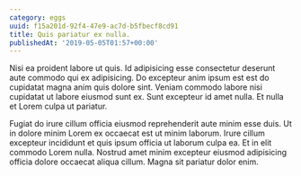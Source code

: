 ```yaml
---
category: eggs
uuid: f15a201d-92f4-47e9-ac7d-b5fbecf8cd91
title: Quis pariatur ex nulla.
publishedAt: '2019-05-05T01:57+00:00'
---
```


Nisi ea proident labore ut quis. Id adipisicing esse consectetur deserunt aute commodo qui ex adipisicing. Do excepteur anim ipsum est est do cupidatat magna anim quis dolore sint. Veniam commodo labore nisi cupidatat ut labore eiusmod sunt ex. Sunt excepteur id amet nulla. Et nulla et Lorem culpa ut pariatur.

Fugiat do irure cillum officia eiusmod reprehenderit aute minim esse duis. Ut in dolore minim Lorem ex occaecat est ut minim laborum. Irure cillum excepteur incididunt et quis ipsum officia ut laborum culpa ea. Et in elit commodo Lorem nulla. Nostrud amet minim excepteur eiusmod adipisicing officia dolore occaecat aliqua cillum. Magna sit pariatur dolor enim.
